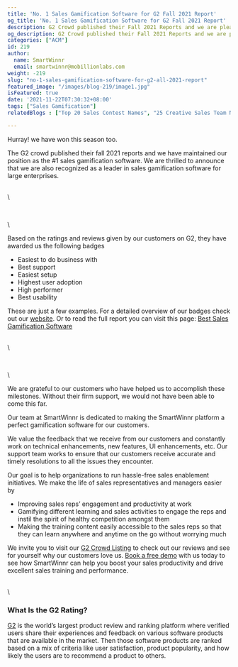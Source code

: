 ```yaml
---
title: 'No. 1 Sales Gamification Software for G2 Fall 2021 Report'
og_title: 'No. 1 Sales Gamification Software for G2 Fall 2021 Report'
description: G2 Crowd published their Fall 2021 Reports and we are pleased to announce that SmartWinnr has been ranked as the #1 sales gamification software this season!
og_description: G2 Crowd published their Fall 2021 Reports and we are pleased to announce that SmartWinnr has been ranked as the #1 sales gamification software this season!
categories: ["ACM"]
id: 219
author:
  name: SmartWinnr
  email: smartwinnr@mobillionlabs.com
weight: -219
slug: "no-1-sales-gamification-software-for-g2-all-2021-report"
featured_image: "/images/blog-219/image1.jpg"
isFeatured: true
date: '2021-11-22T07:30:32+08:00'
tags: ["Sales Gamification"]
relatedBlogs : ["Top 20 Sales Contest Names", "25 Creative Sales Team Names", "23 Sales incentive ideas to keep your sales team motivated", "Sales Contest Communication Template"]

---
```


Hurray! we have won this season too.

The G2 crowd published their fall 2021 reports and we have maintained our position as the #1 sales gamification software. We are thrilled to announce that we are also recognized as a leader in sales gamification software for large enterprises.

\
\

<div class="text-center"><img alt="" src="/images/blog-219/image2.png" class="ml-padding-top0 ml-padding-bottom0 ml-blog-small-image ml-margin-top10"></div>

\
\

Based on the ratings and reviews given by our customers on G2, they have awarded us the following badges 

* Easiest to do business with
* Best support
* Easiest setup
* Highest user adoption
* High performer
* Best usability

These are just a few examples. For a detailed overview of our badges check out our [website](https://www.smartwinnr.com/). Or to read the full report you can visit this page: [Best Sales Gamification Software](https://www.g2.com/categories/sales-gamification)

\
\

<div class="text-center"><img alt="" src="/images/blog-219/image3.jpg" class=""></div>

\
\

We are grateful to our customers who have helped us to accomplish these milestones. Without their firm support, we would not have been able to come this far. 

Our team at SmartWinnr is dedicated to making the SmartWinnr platform a perfect gamification software for our customers.

We value the feedback that we receive from our customers and constantly work on technical enhancements, new features, UI enhancements, etc. Our support team works to ensure that our customers receive accurate and timely resolutions to all the issues they encounter. 

Our goal is to help organizations to run hassle-free sales enablement initiatives. We make the life of sales representatives and managers easier by

* Improving sales reps’ engagement and productivity at work
* Gamifying different learning and sales activities to engage the reps and instil the spirit of healthy competition amongst them
* Making the training content easily accessible to the sales reps so that they can learn anywhere and anytime on the go without worrying much

We invite you to visit our [G2 Crowd Listing](https://www.g2.com/products/smartwinnr/reviews) to check out our reviews and see for yourself why our customers love us. [Book a free demo](https://www.smartwinnr.com/request-demo/) with us today to see how SmartWinnr can help you boost your sales productivity and drive excellent sales training and performance.

\
\

### **What Is the G2 Rating?**

[G2](https://www.g2.com/) is the world’s largest product review and ranking platform where verified users share their experiences and feedback on various software products that are available in the market. Then those software products are ranked based on a mix of criteria like user satisfaction, product popularity, and how likely the users are to recommend a product to others.
